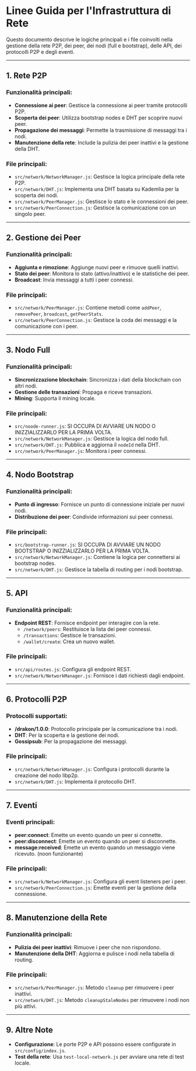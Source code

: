 # Linee Guida per l'Infrastruttura di Rete

Questo documento descrive le logiche principali e i file coinvolti nella gestione della rete P2P, dei peer, dei nodi (full e bootstrap), delle API, dei protocolli P2P e degli eventi.

---

## 1. **Rete P2P**

### Funzionalità principali:
- **Connessione ai peer**: Gestisce la connessione ai peer tramite protocolli P2P.
- **Scoperta dei peer**: Utilizza bootstrap nodes e DHT per scoprire nuovi peer.
- **Propagazione dei messaggi**: Permette la trasmissione di messaggi tra i nodi.
- **Manutenzione della rete**: Include la pulizia dei peer inattivi e la gestione della DHT.

### File principali:
- `src/network/NetworkManager.js`: Gestisce la logica principale della rete P2P.
- `src/network/DHT.js`: Implementa una DHT basata su Kademlia per la scoperta dei nodi.
- `src/network/PeerManager.js`: Gestisce lo stato e le connessioni dei peer.
- `src/network/PeerConnection.js`: Gestisce la comunicazione con un singolo peer.

---

## 2. **Gestione dei Peer**

### Funzionalità principali:
- **Aggiunta e rimozione**: Aggiunge nuovi peer e rimuove quelli inattivi.
- **Stato dei peer**: Monitora lo stato (attivo/inattivo) e le statistiche dei peer.
- **Broadcast**: Invia messaggi a tutti i peer connessi.

### File principali:
- `src/network/PeerManager.js`: Contiene metodi come `addPeer`, `removePeer`, `broadcast`, `getPeerStats`.
- `src/network/PeerConnection.js`: Gestisce la coda dei messaggi e la comunicazione con i peer.

---

## 3. **Nodo Full**

### Funzionalità principali:
- **Sincronizzazione blockchain**: Sincronizza i dati della blockchain con altri nodi.
- **Gestione delle transazioni**: Propaga e riceve transazioni.
- **Mining**: Supporta il mining locale.

### File principali:
- `src/noode-runner.js`: SI OCCUPA DI AVVIARE UN NODO O INIZZIALIZZARLO PER LA PRIMA VOLTA.
- `src/network/NetworkManager.js`: Gestisce la logica del nodo full.
- `src/network/DHT.js`: Pubblica e aggiorna il `nodeId` nella DHT.
- `src/network/PeerManager.js`: Monitora i peer connessi.

---

## 4. **Nodo Bootstrap**

### Funzionalità principali:
- **Punto di ingresso**: Fornisce un punto di connessione iniziale per nuovi nodi.
- **Distribuzione dei peer**: Condivide informazioni sui peer connessi.

### File principali:
- `src/bootstrap-runner.js`: SI OCCUPA DI AVVIARE UN NODO BOOTSTRAP O INIZZIALIZZARLO PER LA PRIMA VOLTA.
- `src/network/NetworkManager.js`: Contiene la logica per connettersi ai bootstrap nodes.
- `src/network/DHT.js`: Gestisce la tabella di routing per i nodi bootstrap.

---

## 5. **API**

### Funzionalità principali:
- **Endpoint REST**: Fornisce endpoint per interagire con la rete.
  - `/network/peers`: Restituisce la lista dei peer connessi.
  - `/transactions`: Gestisce le transazioni.
  - `/wallet/create`: Crea un nuovo wallet.

### File principali:
- `src/api/routes.js`: Configura gli endpoint REST.
- `src/network/NetworkManager.js`: Fornisce i dati richiesti dagli endpoint.

---

## 6. **Protocolli P2P**

### Protocolli supportati:
- **/drakon/1.0.0**: Protocollo principale per la comunicazione tra i nodi.
- **DHT**: Per la scoperta e la gestione dei nodi.
- **Gossipsub**: Per la propagazione dei messaggi.

### File principali:
- `src/network/NetworkManager.js`: Configura i protocolli durante la creazione del nodo libp2p.
- `src/network/DHT.js`: Implementa il protocollo DHT.

---

## 7. **Eventi**

### Eventi principali:
- **peer:connect**: Emette un evento quando un peer si connette.
- **peer:disconnect**: Emette un evento quando un peer si disconnette.
- **message:received**: Emette un evento quando un messaggio viene ricevuto.  (noon funzionante)

### File principali:
- `src/network/NetworkManager.js`: Configura gli event listeners per i peer.
- `src/network/PeerConnection.js`: Emette eventi per la gestione della connessione.

---

## 8. **Manutenzione della Rete**

### Funzionalità principali:
- **Pulizia dei peer inattivi**: Rimuove i peer che non rispondono.
- **Manutenzione della DHT**: Aggiorna e pulisce i nodi nella tabella di routing.

### File principali:
- `src/network/PeerManager.js`: Metodo `cleanup` per rimuovere i peer inattivi.
- `src/network/DHT.js`: Metodo `cleanupStaleNodes` per rimuovere i nodi non più attivi.

---

## 9. **Altre Note**

- **Configurazione**: Le porte P2P e API possono essere configurate in `src/config/index.js`.
- **Test della rete**: Usa `test-local-network.js` per avviare una rete di test locale.
